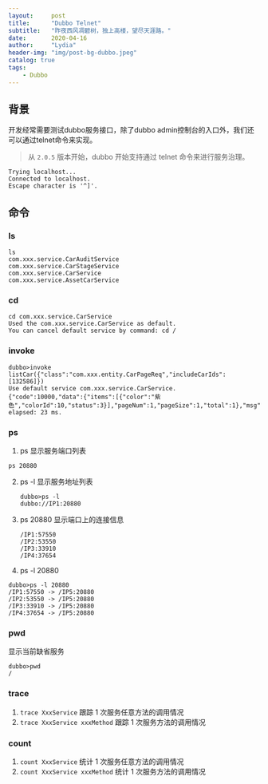 ```yaml
---
layout:     post
title:      "Dubbo Telnet"
subtitle:   "昨夜西风凋碧树，独上高楼，望尽天涯路。"
date:       2020-04-16
author:     "Lydia"
header-img: "img/post-bg-dubbo.jpeg"
catalog: true
tags:
    - Dubbo
---
```


## 背景

开发经常需要测试dubbo服务接口，除了dubbo admin控制台的入口外，我们还可以通过telnet命令来实现。

>  从 `2.0.5` 版本开始，dubbo 开始支持通过 telnet 命令来进行服务治理。

```telnet localhost 20880
Trying localhost...
Connected to localhost.
Escape character is '^]'.
```

## 命令

### ls

```
ls
com.xxx.service.CarAuditService
com.xxx.service.CarStageService
com.xxx.service.CarService
com.xxx.service.AssetCarService
```

### cd

```
cd com.xxx.service.CarService
Used the com.xxx.service.CarService as default.
You can cancel default service by command: cd /
```

### invoke

```
dubbo>invoke listCar({"class":"com.xxx.entity.CarPageReq","includeCarIds":[132586]})
Use default service com.xxx.service.CarService.
{"code":10000,"data":{"items":[{"color":"紫色","colorId":10,"status":3}],"pageNum":1,"pageSize":1,"total":1},"msg":"Success","traceId":"18f94fb98cea4b22aaf7b0e44bccca40"}
elapsed: 23 ms.
```

### ps

1. ps 显示服务端口列表

```
ps 20880
```

2. ps -l 显示服务地址列表

   ```
   dubbo>ps -l
   dubbo://IP1:20880
   ```

3. ps 20880 显示端口上的连接信息

   ```
   /IP1:57550
   /IP2:53550
   /IP3:33910
   /IP4:37654
   ```

4. ps -l 20880

```  
dubbo>ps -l 20880
/IP1:57550 -> /IP5:20880
/IP2:53550 -> /IP5:20880
/IP3:33910 -> /IP5:20880
/IP4:37654 -> /IP5:20880
```

### pwd

显示当前缺省服务

```
dubbo>pwd
/
```

### trace

1. `trace XxxService` 跟踪 1 次服务任意方法的调用情况
2. `trace XxxService xxxMethod` 跟踪 1 次服务方法的调用情况

### count

1. `count XxxService` 统计 1 次服务任意方法的调用情况
2. `count XxxService xxxMethod` 统计 1 次服务方法的调用情况